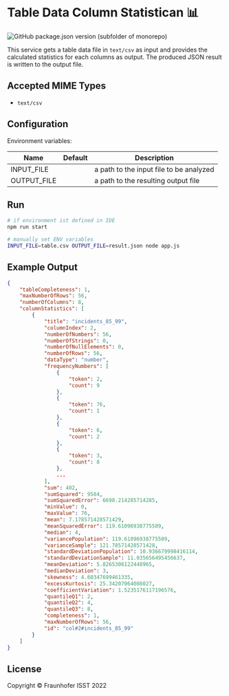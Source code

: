 # Table Data Column Statistican 📊

![GitHub package.json version (subfolder of monorepo)](https://img.shields.io/github/package-json/v/FraunhoferISST/diva?color=green&filename=faas%2Ftable-data-column-statistican%2Fpackage.json)

This service gets a table data file in `text/csv` as input and provides the calculated statistics for each columns as output. The produced JSON result is written to the output file.

## Accepted MIME Types

+ `text/csv`

## Configuration

Environment variables:

| Name | Default | Description |
| --- | --- | --- |
| INPUT_FILE | | a path to the input file to be analyzed |
| OUTPUT_FILE | | a path to the resulting output file |

## Run

```sh
# if environment ist defined in IDE
npm run start

# manually set ENV variables
INPUT_FILE=table.csv OUTPUT_FILE=result.json node app.js
```

## Example Output

```json
{
    "tableCompleteness": 1,
    "maxNumberOfRows": 56,
    "numberOfColumns": 8,
    "columnStatistics": [
        {
            "title": "incidents_85_99",
            "columnIndex": 2,
            "numberOfNumbers": 56,
            "numberOfStrings": 0,
            "numberOfNullElements": 0,
            "numberOfRows": 56,
            "dataType": "number",
            "frequencyNumbers": [
                {
                    "token": 2,
                    "count": 9
                },
                {
                    "token": 76,
                    "count": 1
                },
                {
                    "token": 6,
                    "count": 2
                },
                {
                    "token": 3,
                    "count": 8
                },
                ...
            ],
            "sum": 402,
            "sumSquared": 9584,
            "sumSquaredError": 6698.214285714285,
            "minValue": 0,
            "maxValue": 76,
            "mean": 7.178571428571429,
            "meanSquaredError": 119.61096938775509,
            "median": 4,
            "variancePopulation": 119.61096938775509,
            "varianceSample": 121.78571428571428,
            "standardDeviationPopulation": 10.936679998416114,
            "standardDeviationSample": 11.035656495456637,
            "meanDeviation": 5.8265306122448965,
            "medianDeviation": 3,
            "skewness": 4.60347699461335,
            "excessKurtosis": 25.34207064008027,
            "coefficientVariation": 1.5235176117196576,
            "quantileQ1": 2,
            "quantileQ2": 4,
            "quantileQ3": 8,
            "completeness": 1,
            "maxNumberOfRows": 56,
            "id": "col#2#incidents_85_99"
        }
    ]
}
```

## License

Copyright © Fraunhofer ISST 2022